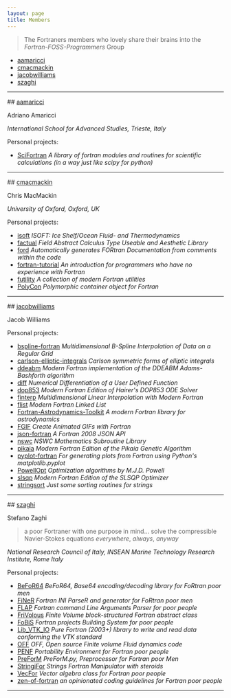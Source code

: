 ```yaml
---
layout: page
title: Members
---
```


> The Fortraners members who lovely share their brains into the *Fortran-FOSS-Programmers* Group

+ [aamaricci](#aamaricci)
+ [cmacmackin](#cmacmackin)
+ [jacobwilliams](#jacobwilliams)
+ [szaghi](#szaghi)

---

##<a name="aamaricci"></a> [aamaricci](https://github.com/aamaricci)

Adriano Amaricci

*International School for Advanced Studies, Trieste, Italy*

Personal projects:

+ [SciFortran](https://github.com/aamaricci/SciFortran) *A library of fortran modules and routines for scientific calculations (in a way just like scipy for python)*

---

##<a name="cmacmackin"></a> [cmacmackin](https://github.com/cmacmackin)

Chris MacMackin

*University of Oxford, Oxford, UK*

Personal projects:

+ [isoft](https://github.com/cmacmackin/isoft) *ISOFT: Ice Shelf/Ocean Fluid- and Thermodynamics*
+ [factual](https://github.com/cmacmackin/factual) *Field Abstract Calculus Type Useable and Aesthetic Library*
+ [ford](https://github.com/cmacmackin/ford) *Automatically generates FORtran Documentation from comments within the code*
+ [fortran-tutorial](https://github.com/cmacmackin/fortran-tutorial) *An introduction for programmers who have no experience with Fortran*
+ [futility](https://github.com/cmacmackin/futility) *A collection of modern Fortran utilities*
+ [PolyCon](https://github.com/cmacmackin/PolyCon) *Polymorphic container object for Fortran*

---

##<a name="jacobwilliams"></a> [jacobwilliams](https://github.com/jacobwilliams)

Jacob Williams

Personal projects:

+ [bspline-fortran](https://github.com/jacobwilliams/bspline-fortran) *Multidimensional B-Spline Interpolation of Data on a Regular Grid*
+ [carlson-elliptic-integrals](https://github.com/jacobwilliams/carlson-elliptic-integrals) *Carlson symmetric forms of elliptic integrals*
+ [ddeabm](https://github.com/jacobwilliams/ddeabm) *Modern Fortran implementation of the DDEABM Adams-Bashforth algorithm*
+ [diff](https://github.com/jacobwilliams/diff) *Numerical Differentiation of a User Defined Function*
+ [dop853](https://github.com/jacobwilliams/dop853) *Modern Fortran Edition of Hairer's DOP853 ODE Solver*
+ [finterp](https://github.com/jacobwilliams/finterp) *Multidimensional Linear Interpolation with Modern Fortran*
+ [flist](https://github.com/jacobwilliams/flist) *Modern Fortran Linked List*
+ [Fortran-Astrodynamics-Toolkit](https://github.com/jacobwilliams/Fortran-Astrodynamics-Toolkit) *A modern Fortran library for astrodynamics*
+ [FGIF](https://github.com/jacobwilliams/FGIF) *Create Animated GIFs with Fortran*
+ [json-fortran](https://github.com/jacobwilliams/json-fortran) *A Fortran 2008 JSON API*
+ [nswc](https://github.com/jacobwilliams/nswc) *NSWC Mathematics Subroutine Library*
+ [pikaia](https://github.com/jacobwilliams/pikaia) *Modern Fortran Edition of the Pikaia Genetic Algorithm*
+ [pyplot-fortran](https://github.com/jacobwilliams/pyplot-fortran) *For generating plots from Fortran using Python's matplotlib.pyplot*
+ [PowellOpt](https://github.com/jacobwilliams/PowellOpt) *Optimization algorithms by M.J.D. Powell*
+ [slsqp](https://github.com/jacobwilliams/slsqp) *Modern Fortran Edition of the SLSQP Optimizer*
+ [stringsort](https://github.com/jacobwilliams/stringsort) *Just some sorting routines for strings*

---

##<a name="szaghi"></a> [szaghi](https://github.com/szaghi)

Stefano Zaghi

> a poor Fortraner with one purpose in mind... solve the compressible Navier-Stokes equations *everywhere*, *always*, *anyway*

*National Research Council of Italy, INSEAN Marine Technology Research Institute, Rome Italy*

Personal projects:

+ [BeFoR64](https://github.com/szaghi/BeFoR64) *BeFoR64, Base64 encoding/decoding library for FoRtran poor men*
+ [FiNeR](https://github.com/szaghi/FiNeR) *Fortran INI ParseR and generator for FoRtran poor men*
+ [FLAP](https://github.com/szaghi/FLAP) *Fortran command Line Arguments Parser for poor people*
+ [FriVolous](https://github.com/szaghi/FriVolous) *Finite Volume block-structured Fortran abstract class*
+ [FoBiS](https://github.com/szaghi/FoBiS) *Fortran projects Building System for poor people*
+ [Lib_VTK_IO](https://github.com/szaghi/Lib_VTK_IO) *Pure Fortran (2003+) library to write and read data conforming the VTK standard*
+ [OFF](https://github.com/szaghi/OFF) *OFF, Open source Finite volume Fluid dynamics code*
+ [PENF](https://github.com/szaghi/PENF) *Portability Environment for Fortran poor people*
+ [PreForM](https://github.com/szaghi/PreForM) *PreForM.py, Preprocessor for Fortran poor Men*
+ [StringiFor](https://github.com/szaghi/StringiFor) *Strings Fortran Manipulator with steroids*
+ [VecFor](https://github.com/szaghi/VecFo) *Vector algebra class for Fortran poor people*
+ [zen-of-fortran](https://github.com/szaghi/zen-of-fortran) *an opinionated coding guidelines for Fortran poor people*

---

